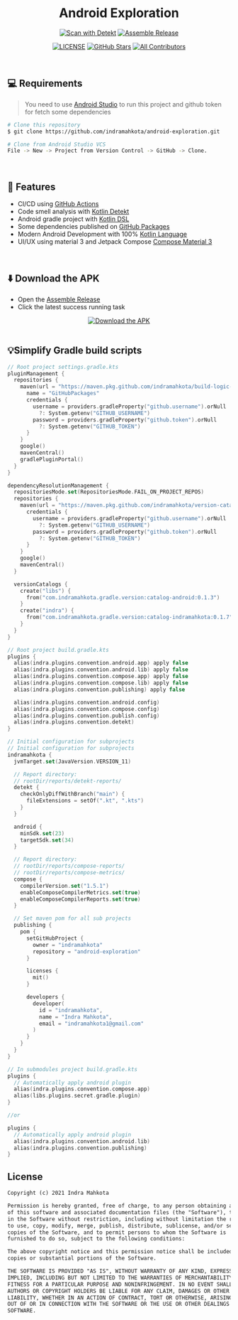 <h1 align="center">Android Exploration</h1>

<div align="center">
<a href="https://github.com/indramahkota/android-exploration/actions/workflows/detekt-all.yml"><img src="https://github.com/indramahkota/android-exploration/actions/workflows/detekt-all.yml/badge.svg" alt="Scan with Detekt"/></a> <a href="https://github.com/indramahkota/android-exploration/actions/workflows/assemble-release.yml"><img src="https://github.com/indramahkota/android-exploration/actions/workflows/assemble-release.yml/badge.svg" alt="Assemble Release"/></a>

<a href="https://github.com/indramahkota/android-exploration/blob/master/LICENSE"><img src="https://img.shields.io/github/license/indramahkota/android-exploration?color=blue" alt="LICENSE"/></a> <a href="https://github.com/indramahkota/android-exploration/stargazers"><img src="https://img.shields.io/github/stars/indramahkota/android-exploration" alt="GitHub Stars"/></a> <a href="#contributors"><img src="https://img.shields.io/badge/all_contributors-1-orange.svg?style=flat" alt="All Contributors"/></a>
</div>

<br/>

## 💻 Requirements

> You need to use [Android Studio](https://developer.android.com/studio) to run this project and github token for fetch some dependencies

```bash
# Clone this repository
$ git clone https://github.com/indramahkota/android-exploration.git

# Clone from Android Studio VCS
File -> New -> Project from Version Control -> GitHub -> Clone.
```

</br>

## 📝 Features

- CI/CD using [GitHub Actions](https://docs.github.com/en/actions/learn-github-actions/understanding-github-actions)
- Code smell analysis with [Kotlin Detekt](https://github.com/detekt/detekt)
- Android gradle project with [Kotlin DSL](https://docs.gradle.org/current/userguide/kotlin_dsl.html)
- Some dependencies published on [GitHub Packages](https://docs.github.com/en/packages)
- Modern Android Development with 100% [Kotlin Language](https://kotlinlang.org/)
- UI/UX using material 3 and Jetpack Compose [Compose Material 3](https://developer.android.com/jetpack/androidx/releases/compose-material3)

</br>

## ⬇️ Download the APK
- Open the [Assemble Release](https://github.com/indramahkota/android-exploration/actions/workflows/assemble-release.yml)
- Click the latest success running task

<div align="center">
<a href="https://github.com/indramahkota/android-exploration/actions/workflows/assemble-release.yml"><img src="https://user-images.githubusercontent.com/34052126/193442434-1a36f7d2-a378-4230-9315-c044b030320f.png" alt="Download the APK"/></a>
</div>

</br>

## 💡Simplify Gradle build scripts

```kt
// Root project settings.gradle.kts
pluginManagement {
  repositories {
    maven(url = "https://maven.pkg.github.com/indramahkota/build-logic-public/") {
      name = "GitHubPackages"
      credentials {
        username = providers.gradleProperty("github.username").orNull
          ?: System.getenv("GITHUB_USERNAME")
        password = providers.gradleProperty("github.token").orNull
          ?: System.getenv("GITHUB_TOKEN")
      }
    }
    google()
    mavenCentral()
    gradlePluginPortal()
  }
}

dependencyResolutionManagement {
  repositoriesMode.set(RepositoriesMode.FAIL_ON_PROJECT_REPOS)
  repositories {
    maven(url = "https://maven.pkg.github.com/indramahkota/version-catalog-public/") {
      credentials {
        username = providers.gradleProperty("github.username").orNull
          ?: System.getenv("GITHUB_USERNAME")
        password = providers.gradleProperty("github.token").orNull
          ?: System.getenv("GITHUB_TOKEN")
      }
    }
    google()
    mavenCentral()
  }

  versionCatalogs {
    create("libs") {
      from("com.indramahkota.gradle.version:catalog-android:0.1.3")
    }
    create("indra") {
      from("com.indramahkota.gradle.version:catalog-indramahkota:0.1.7")
    }
  }
}
```

```kt
// Root project build.gradle.kts
plugins {
  alias(indra.plugins.convention.android.app) apply false
  alias(indra.plugins.convention.android.lib) apply false
  alias(indra.plugins.convention.compose.app) apply false
  alias(indra.plugins.convention.compose.lib) apply false
  alias(indra.plugins.convention.publishing) apply false

  alias(indra.plugins.convention.android.config)
  alias(indra.plugins.convention.compose.config)
  alias(indra.plugins.convention.publish.config)
  alias(indra.plugins.convention.detekt)
}

// Initial configuration for subprojects
// Initial configuration for subprojects
indramahkota {
  jvmTarget.set(JavaVersion.VERSION_11)

  // Report directory:
  // rootDir/reports/detekt-reports/
  detekt {
    checkOnlyDiffWithBranch("main") {
      fileExtensions = setOf(".kt", ".kts")
    }
  }

  android {
    minSdk.set(23)
    targetSdk.set(34)
  }

  // Report directory:
  // rootDir/reports/compose-reports/
  // rootDir/reports/compose-metrics/
  compose {
    compilerVersion.set("1.5.1")
    enableComposeCompilerMetrics.set(true)
    enableComposeCompilerReports.set(true)
  }

  // Set maven pom for all sub projects
  publishing {
    pom {
      setGitHubProject {
        owner = "indramahkota"
        repository = "android-exploration"
      }

      licenses {
        mit()
      }

      developers {
        developer(
          id = "indramahkota",
          name = "Indra Mahkota",
          email = "indramahkota1@gmail.com"
        )
      }
    }
  }
}
```

```kt
// In submodules project build.gradle.kts
plugins {
  // Automatically apply android plugin
  alias(indra.plugins.convention.compose.app)
  alias(libs.plugins.secret.gradle.plugin)
}

//or

plugins {
  // Automatically apply android plugin
  alias(indra.plugins.convention.android.lib)
  alias(indra.plugins.convention.publishing)
}
```

## License

```markdown
Copyright (c) 2021 Indra Mahkota

Permission is hereby granted, free of charge, to any person obtaining a copy
of this software and associated documentation files (the "Software"), to deal
in the Software without restriction, including without limitation the rights
to use, copy, modify, merge, publish, distribute, sublicense, and/or sell
copies of the Software, and to permit persons to whom the Software is
furnished to do so, subject to the following conditions:

The above copyright notice and this permission notice shall be included in all
copies or substantial portions of the Software.

THE SOFTWARE IS PROVIDED "AS IS", WITHOUT WARRANTY OF ANY KIND, EXPRESS OR
IMPLIED, INCLUDING BUT NOT LIMITED TO THE WARRANTIES OF MERCHANTABILITY,
FITNESS FOR A PARTICULAR PURPOSE AND NONINFRINGEMENT. IN NO EVENT SHALL THE
AUTHORS OR COPYRIGHT HOLDERS BE LIABLE FOR ANY CLAIM, DAMAGES OR OTHER
LIABILITY, WHETHER IN AN ACTION OF CONTRACT, TORT OR OTHERWISE, ARISING FROM,
OUT OF OR IN CONNECTION WITH THE SOFTWARE OR THE USE OR OTHER DEALINGS IN THE
SOFTWARE.
```
